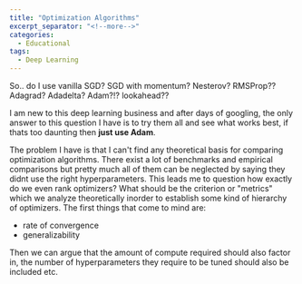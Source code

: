 ```yaml
---
title: "Optimization Algorithms"
excerpt_separator: "<!--more-->"
categories:
  - Educational
tags:
  - Deep Learning
---
```

So.. do I use vanilla SGD? SGD with momentum? Nesterov? RMSProp?? Adagrad? Adadelta? Adam?!? lookahead??

I am new to this deep learning business and after days of googling, the only answer to this question I have is to try them all and see what works best, if thats too daunting then __just use Adam__.

The problem I have is that I can't find any theoretical basis for comparing optimization algorithms. There exist a lot of benchmarks and empirical comparisons but pretty much all of them can be neglected by saying they didnt use the right hyperparameters. This leads me to question how exactly do we even rank optimizers? What should be the criterion or "metrics" which we analyze theoretically inorder to establish some kind of hierarchy of optimizers. The first things that come to mind are:
- rate of convergence
- generalizability

Then we can argue that the amount of compute required should also factor in, the number of hyperparameters they require to be tuned should also be included etc.

<!--stackedit_data:
eyJoaXN0b3J5IjpbLTIyNzk0NTk2MSwtMTcxNjA4MjYxMF19
-->